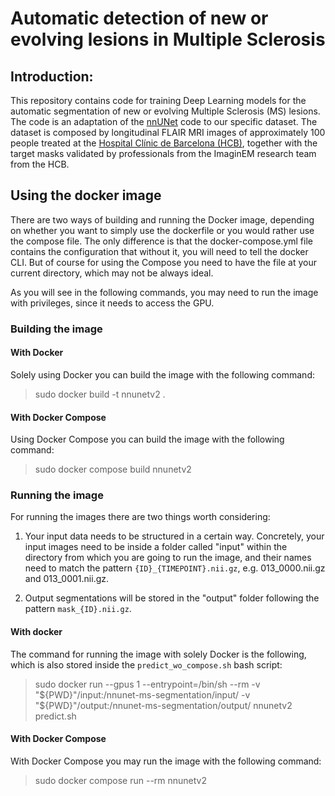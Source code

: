 ﻿# Automatic detection of new or evolving lesions in Multiple Sclerosis

## Introduction:

This repository contains code for training Deep Learning models
for the automatic segmentation of new or evolving Multiple Sclerosis (MS) lesions.
The code is an adaptation of the [nnUNet](https://github.com/MIC-DKFZ/nnUNet) code to our specific dataset.
The dataset is composed by longitudinal FLAIR MRI images of approximately 100 people treated at
the [Hospital Clínic de Barcelona (HCB)](https://www.clinicbarcelona.org/),
together with the target masks validated by professionals from the ImaginEM research team from the HCB.

## Using the docker image

There are two ways of building and running the Docker image,
depending on whether you want to simply use the dockerfile
or you would rather use the compose file.
The only difference is that the docker-compose.yml file contains
the configuration that without it,
you will need to tell the docker CLI.
But of course for using the Compose you need to have the file at your current directory,
which may not be always ideal.

As you will see in the following commands,
you may need to run the image with privileges,
since it needs to access the GPU.

### Building the image

#### With Docker

Solely using Docker you can build the image with the following command:

> sudo docker build -t nnunetv2 .

#### With Docker Compose

Using Docker Compose you can build the image with the following command:

> sudo docker compose build nnunetv2

### Running the image

For running the images there are two things worth considering:

1. Your input data needs to be structured in a certain way.
   Concretely, your input images need to be inside a folder called "input"
   within the directory from which you are going to run the image,
   and their names need to match the pattern `{ID}_{TIMEPOINT}.nii.gz`,
   e.g. 013_0000.nii.gz and 013_0001.nii.gz.

2. Output segmentations will be stored in the "output" folder following the pattern `mask_{ID}.nii.gz`.

#### With docker

The command for running the image with solely Docker is the following,
which is also stored inside the `predict_wo_compose.sh` bash script:

> sudo docker run --gpus 1 --entrypoint=/bin/sh --rm
> -v "${PWD}"/input:/nnunet-ms-segmentation/input/
> -v "${PWD}"/output:/nnunet-ms-segmentation/output/
> nnunetv2 predict.sh

#### With Docker Compose

With Docker Compose you may run the image with the following command:

> sudo docker compose run --rm nnunetv2